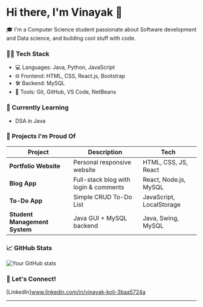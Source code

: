

<!--
**Vinayakkoli1807/Vinayakkoli1807** is a ✨ _special_ ✨ repository because its `README.md` (this file) appears on your GitHub profile.

Here are some ideas to get you started:

- 🔭 I’m currently working on ...
- 🌱 I’m currently learning ...
- 👯 I’m looking to collaborate on ...
- 🤔 I’m looking for help with ...
- 💬 Ask me about ...
- 📫 How to reach me: ...
- 😄 Pronouns: ...
- ⚡ Fun fact: ...
-->

# Hi there, I'm Vinayak 👋

🎓 I'm a Computer Science student passionate about Software development and Data science, and building cool stuff with code.

### 👨‍💻 Tech Stack
- 💻 Languages: Java, Python, JavaScript
- 🌐 Frontend: HTML, CSS, React.js, Bootstrap
- 🛠️ Backend:  MySQL
- 🔧 Tools: Git, GitHub, VS Code, NetBeans

### 🌱 Currently Learning
- DSA in Java

### 🧠 Projects I'm Proud Of
| Project | Description | Tech |
|--------|-------------|------|
| **Portfolio Website** | Personal responsive website | HTML, CSS, JS, React |
| **Blog App** | Full-stack blog with login & comments | React, Node.js, MySQL |
| **To-Do App** | Simple CRUD To-Do List | JavaScript, LocalStorage |
| **Student Management System** | Java GUI + MySQL backend | Java, Swing, MySQL |

### 📈 GitHub Stats
![Your GitHub stats](https://github-readme-stats.vercel.app/api?username=YourUsername&show_icons=true&theme=radical)



### 💬 Let's Connect!
[LinkedIn]www.linkedin.com/in/vinayak-koli-3baa5724a

---

